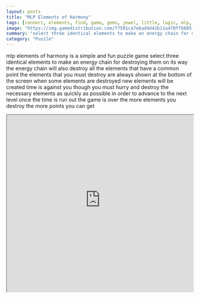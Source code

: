 ```yaml
---
layout: posts
title: "MLP Elements of Harmony"
tags: [connect, elements, find, game, gems, jewel, little, logic, mlp, ponies, pony, time, lines, chain, energy, harmony, free, online, games, oyna, game, free, games, play, play, games]
image: "https://img.gamedistribution.com/f7591ca7e6ad4d42b11a470ff6685f21.jpg"
summary: "select three identical elements to make an energy chain for destroying them  free online games oyna game free games play play games"
category: "Puzzle"
---
```


mlp elements of harmony is a simple and fun puzzle game select three identical elements to make an energy chain for destroying them on its way the energy chain will also destroy all the elements that have a common point the elements that you must destroy are always shown at the bottom of the screen when some elements are destroyed new elements will be created time is against you though you must hurry and destroy the necessary elements as quickly as possible in order to advance to the next level once the time is run out the game is over the more elements you destroy the more points you can get

<iframe width="100%" height="480px;" src="https://html5.gamedistribution.com/f7591ca7e6ad4d42b11a470ff6685f21/"></iframe>